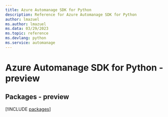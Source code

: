 ```yaml
---
title: Azure Automanage SDK for Python
description: Reference for Azure Automanage SDK for Python
author: lmazuel
ms.author: lmazuel
ms.data: 03/29/2023
ms.topic: reference
ms.devlang: python
ms.service: automanage
---
```

# Azure Automanage SDK for Python - preview
## Packages - preview
[!INCLUDE [packages](automanage-index.md)]